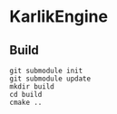 # KarlikEngine

## Build
```
git submodule init
git submodule update
mkdir build
cd build
cmake ..
```
